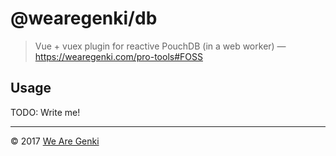 # @wearegenki/db

> Vue + vuex plugin for reactive PouchDB (in a web worker) — https://wearegenki.com/pro-tools#FOSS

## Usage

TODO: Write me!

-----

© 2017 [We Are Genki](https://wearegenki.com)
